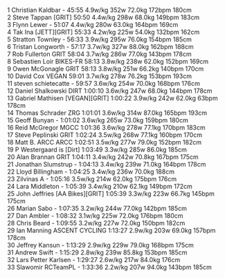   1  Christian Kaldbar  -  45:55      4.9w/kg        352w                                                        72.0kg        172bpm                180cm    
  2  Steve Tappan  [GRIT]  50:50      4.4w/kg        298w                                                        68.0kg        149bpm                183cm    
  3  Flynn Lewer  -  51:07      4.4w/kg        280w                                                        63.0kg        164bpm                169cm    
  4  Tak Ina  [JETT][GRIT]  55:33      4.2w/kg        225w                                                        54.0kg        132bpm                162cm    
  5  Stratton Townley  -  56:33      3.9w/kg        295w                                                        76.0kg        154bpm                185cm    
  6  Tristan Longworth  -  57:17      3.7w/kg        327w                                                        88.0kg        162bpm                188cm    
  7  Rob Fullerton  GRIT  58:04      3.7w/kg        286w                                                        77.0kg        143bpm                178cm    
  8  Sebastien Loir  BIKES-FR  58:13      3.8w/kg        238w                                                        62.0kg        152bpm                169cm    
  9  Owen McGonagle  GRIT  58:13      3.8w/kg        251w                                                        66.2kg        140bpm                170cm    
 10  David Cox  VEGAN  59:01      3.7w/kg        278w                                                        76.2kg        153bpm                193cm    
 11  steven schietecatte  -  59:57      3.6w/kg        254w                                                        70.0kg        168bpm                176cm    
 12  Daniel Shalkowski  DIRT  1:00:10      3.6w/kg        247w                                                        68.0kg        144bpm                178cm    
 13  Gabriel Mathisen  [VEGAN][GRIT]  1:00:22      3.9w/kg        242w                                                        62.0kg        63bpm                178cm    
 14  Thomas Schrader  ZRG  1:01:01      3.6w/kg        314w                                                        87.0kg        165bpm                193cm    
 15  Geoff Bunyan  -  1:01:02      3.6w/kg        265w                                                        73.0kg        159bpm                180cm    
 16  Reid McGregor  MGCC  1:01:36      3.6w/kg        278w                                                        77.1kg        170bpm                183cm    
 17  Steve Peplinski  GRIT  1:02:24      3.5w/kg        268w                                                        77.1kg        160bpm                170cm    
 18  Matt B. ARCC  ARCC  1:02:51      3.5w/kg        277w                                                        79.0kg        152bpm                182cm    
 19  P Westergaard is  [Dirt]    1:03:49      3.3w/kg        285w                                                        86.0kg                        185cm    
 20  Alan Brannan  GRIT  1:04:11      3.4w/kg        242w                                                        70.8kg        167bpm                175cm    
 21  Jonathan Slumstrup  -  1:04:13      3.4w/kg        239w                                                        71.0kg        164bpm                178cm    
 22  Lloyd Billingham  -  1:04:25      3.4w/kg        236w                                                        70.0kg                        188cm    
 23  Zilvinas A  -  1:05:16      3.5w/kg        214w                                                        62.0kg        175bpm                176cm    
 24  Lara Middleton  -  1:05:39      3.4w/kg        210w                                                        62.1kg        149bpm                172cm    
 25  John Jeffries  [AA Bikes][GRIT]  1:05:39      3.3w/kg        223w                                                        66.7kg        145bpm                175cm    
 26  Marian Sabo  -  1:07:35      3.2w/kg        244w                                                        77.0kg        142bpm                185cm    
 27  Dan Ambler  -  1:08:32      3.1w/kg        225w                                                        72.0kg        176bpm                180cm    
 28  Chris Beard  -  1:09:55      3.2w/kg        227w                                                        72.0kg        150bpm                182cm    
 29  Ian Manning  ASCENT CYCLING  1:13:27      2.9w/kg        203w                                                        69.0kg        157bpm                178cm    
 30  Jeffrey Kansun  -  1:13:29      2.9w/kg        229w                                                        79.0kg        168bpm                175cm    
 31  Andrew Swift  -  1:15:29      2.8w/kg        239w                                                        85.8kg        153bpm                185cm    
 32  Lars Petter Karlsen  -  1:29:27      2.6w/kg        217w                                                        84.0kg                        176cm    
 33  Slawomir RCTeamPL  -  1:33:36      2.2w/kg        207w                                                        94.0kg        143bpm                185cm    

